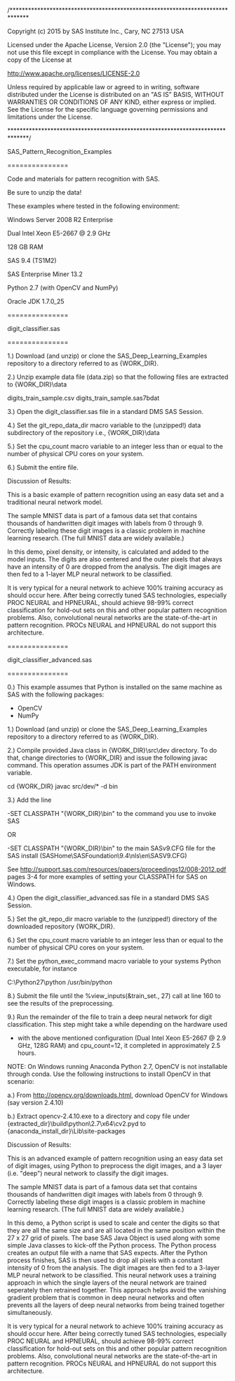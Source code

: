 /******************************************************************************

Copyright (c) 2015 by SAS Institute Inc., Cary, NC 27513 USA

Licensed under the Apache License, Version 2.0 (the "License"); 
you may not use this file except in compliance with the License. 
You may obtain a copy of the License at 

   http://www.apache.org/licenses/LICENSE-2.0 

Unless required by applicable law or agreed to in writing, software 
distributed under the License is distributed on an "AS IS" BASIS, 
WITHOUT WARRANTIES OR CONDITIONS OF ANY KIND, either express or implied. 
See the License for the specific language governing permissions and 
limitations under the License.  

******************************************************************************/

SAS_Pattern_Recognition_Examples

===============

Code and materials for pattern recognition with SAS.

Be sure to unzip the data!

These examples where tested in the following environment:

Windows Server 2008 R2 Enterprise

Dual Intel Xeon E5-2667 @ 2.9 GHz 

128 GB RAM 

SAS 9.4 (TS1M2)

SAS Enterprise Miner 13.2

Python 2.7 (with OpenCV and NumPy)

Oracle JDK 1.7.0_25

===============

digit_classifier.sas

===============

1.) Download (and unzip) or clone the SAS_Deep_Learning_Examples repository 
to a directory referred to as {WORK_DIR}.

2.) Unzip example data file (data.zip) so that the following files are 
extracted to {WORK_DIR}\data

digits_train_sample.csv
digits_train_sample.sas7bdat

3.) Open the digit_classifier.sas file in a standard DMS SAS Session. 

4.) Set the git_repo_data_dir macro variable to the (unzipped!) data 
subdirectory of the repository i.e., {WORK_DIR}\data

5.) Set the cpu_count macro variable to an integer less than or equal to the
number of physical CPU cores on your system. 

6.) Submit the entire file. 

Discussion of Results:

This is a basic example of pattern recognition using an easy data set and 
a traditional neural network model. 

The sample MNIST data is part of a famous data set that contains thousands of 
handwritten digit images with labels from 0 through 9. Correctly labeling
these digit images is a classic problem in machine learning research. (The 
full MNIST data are widely available.) 

In this demo, pixel density, or intensity, is calculated and added to the model
inputs. The digits are also centered and the outer pixels that always have
an intensity of 0 are dropped from the analysis. The digit images are then fed
to a 1-layer MLP neural network to be classified. 

It is very typical for a neural network to achieve 100% training accuracy as 
should occur here. After being correctly tuned SAS technologies, especially
PROC NEURAL and HPNEURAL, should achieve 98-99% correct classification for 
hold-out sets on this and other popular pattern recognition problems. Also, 
convolutional neural networks are the state-of-the-art in pattern recognition. 
PROCs NEURAL and HPNEURAL do not support this architecture. 

===============

digit_classifier_advanced.sas

===============

0.) This example assumes that Python is installed on the same machine as SAS 
with the following packages:
- OpenCV
- NumPy

1.) Download (and unzip) or clone the SAS_Deep_Learning_Examples repository 
to a directory referred to as {WORK_DIR}.

2.) Compile provided Java class in {WORK_DIR}\src\dev directory. To do that, 
change directories to {WORK_DIR} and issue the following javac command. 
This operation assumes JDK is part of the PATH environment variable.

cd {WORK_DIR}
javac src/dev/* -d bin

3.) Add the line

-SET CLASSPATH "{WORK_DIR}\bin" to the command you use to invoke SAS

OR 

-SET CLASSPATH "{WORK_DIR}\bin" to the main SASv9.CFG file for the SAS install 
(SASHome\SASFoundation\9.4\nls\en\SASV9.CFG)

See http://support.sas.com/resources/papers/proceedings12/008-2012.pdf pages 
3-4 for more examples of setting your CLASSPATH for SAS on Windows. 
	
4.) Open the digit_classifier_advanced.sas file in a standard DMS SAS Session. 

5.) Set the git_repo_dir macro variable to the (unzipped!) directory of the 
downloaded repository {WORK_DIR}.

6.) Set the cpu_count macro variable to an integer less than or equal to the
number of physical CPU cores on your system. 

7.) Set the python_exec_command macro variable to your systems Python 
executable, for instance

C:\Python27\python
/usr/bin/python

8.) Submit the file until the %view_inputs(&train_set., 27) call at line 160 
to see the results of the preprocessing. 

9.) Run the remainder of the file to train a deep neural network for digit
classification. This step might take a while depending on the hardware used
- with the above mentioned configuration (Dual Intel Xeon E5-2667 @ 2.9 GHz,
128G RAM) and cpu_count=12, it completed in approximately 2.5 hours.

NOTE: On Windows running Anaconda Python 2.7, OpenCV is not installable 
through conda. Use the following instructions to install OpenCV in that 
scenario:

a.) From http://opencv.org/downloads.html, download OpenCV for Windows 
(say version 2.4.10)

b.) Extract opencv-2.4.10.exe to a directory and copy file under
{extracted_dir}\build\python\2.7\x64\cv2.pyd to 
{anaconda_install_dir}\Lib\site-packages 

Discussion of Results:

This is an advanced example of pattern recognition using an easy data set of 
digit images, using Python to preprocess the digit images, and a 3 layer 
(i.e. "deep") neural network to classify the digit images. 

The sample MNIST data is part of a famous data set that contains thousands of 
handwritten digit images with labels from 0 through 9. Correctly labeling
these digit images is a classic problem in machine learning research. (The 
full MNIST data are widely available.) 

In this demo, a Python script is used to scale and center the digits so that 
they are all the same size and are all located in the same position within the
27 x 27 grid of pixels. The base SAS Java Object is used along with some simple
Java classes to kick-off the Python process. The Python process creates an 
output file with a name that SAS expects. After the Python process finishes, 
SAS is then used to drop all pixels with a constant intensity of 0 from the
analysis. The digit images are then fed to a 3-layer MLP neural network to be
classified. This neural network uses a training approach in which the single
layers of the neural network are trained seperately then retrained together. 
This approach helps avoid the vanishing gradient problem that is common in deep
neural networks and often prevents all the layers of deep neural networks from
being trained together simultaneously.

It is very typical for a neural network to achieve 100% training accuracy as 
should occur here. After being correctly tuned SAS technologies, especially
PROC NEURAL and HPNEURAL, should achieve 98-99% correct classification for 
hold-out sets on this and other popular pattern recognition problems. Also, 
convolutional neural networks are the state-of-the-art in pattern recognition. 
PROCs NEURAL and HPNEURAL do not support this architecture.
